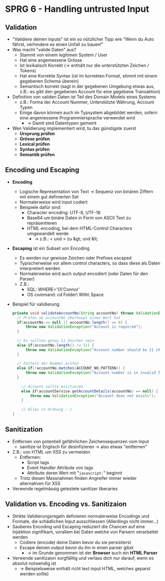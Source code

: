 # SPRG 6 - Handling untrusted Input

## Validation

- "Validiere deinen inputs" ist ein so nützlicher Tipp wie "Wenn du Auto fährst, verhindere es einen Unfall zu bauen!"
- Was macht "valide Daten" aus?
  - Stammt von einem legitimen System / User
  - Hat eine angemessene Grösse
  - Ist lexikalisch Korrekt (-> enthält nur die unterstützten Zeichen / Tokens)
  - Hat eine Korrekte Syntax (ist im korrekten Format, stimmt mit einem gegebenen Schema überein)
  - Semantisch korrekt (sagt in der gegebenen Umgebung etwas aus, z.B.: es gibt den gegebenen Account für eine gegebene Transaktion)
- Definition von validen Daten ist Teil des Domain Models eines Systems
  - z.B.: Forma der Account Nummer, Unterstützte Währung, Account Typen
  - Einige davon können auch im Typsystem abgebildet werden, sofern eine angemessene Programmiersprache verwendet wird
    - -> Damit sind Datentypen gemeint
- Wen Validierung implementiert wird, tu das günstigste zuerst
  - **Ursprung prüfen**
  - **Grösse prüfen**
  - **Lexical prüfen**
  - **Syntax prüfen**
  - **Semantik prüfen**



## Encoding und Escaping

- **Encoding**

  - Logische Representation von Text -> Sequenz von binären Ziffern mit einem gut definierten Set
  - Normalerweise wird input codiert
  - Beispiele dafür sind:
    - Character encoding: UTF-8, UTF-16
    - Base64 um binäre Daten in Form von ASCII Text zu repräsentieren
    - HTML encoding, bei dem HTML-Control Characters umgewandelt werde
      - -> z.B.: < und > zu &amp;gt; und &amp;lt;

- **Escaping** ist ein Subset von Encoding

  - Es werden nur gewisse Zeichen oder Prefixes escaped
  - Typischerweise vor allem control characters, so dass diese als Daten interpretiert werden
  - Normalerweise wird auch output encodiert (oder Daten für den Parser)
  - Z.B.:
    - SQL: WHERE='O\\'Connor'
    - OS command: cd Folder\\ With\\ Space

- Beispiel für validierung:

  ```java
  private void validateAccountNo(String accountNo) throws ValidationException {
  	// Prüfen ob accountNo überhaupt einen Wert hat
  	if(accountNo == null || accountNo.length() == 0) {
  		throw new ValidationException("Account is required");
  	}
      
  	// Es sollten genau 11 Zeichen sein
  	else if(accountNo.length() != 11) {
  		throw new ValidationException("Account number should be 11 characters long");
  	}
  	
  	// Pattern der Nummer prüfen
  	else if(!accountNo.matches(ACCOUNT_NO_PATTERN)) {
  		throw new ValidationException("Account number is in invalid format");
  	}
      
      // Account sollte existieren
      else if(accountService.getAccountDetails(accountNo) == null) {
          throw new ValidationException("Account does not exists");
      }
      
      // Alles in Ordnung :-) 
  }
  ```

## Sanitization

- Entfernen von potentiell gefährlichen Zeichensequenzen vom Input
  - sanitize ist Englisch für desinfizieren -> also etwas "entfernen"
- Z.B.: von HTML um XSS zu vermeiden
  - Entfernen:
    - Script tags
    - Event Handler Attribute von tags
    - Attribute deren Wert mit "`javascript:`" beginnt
  - Trotz diesen Massnahmen finden Angreifer immer wieder alternativen für XSS
- Verwende regelmässig getestete sanitizer liberaries

## Validation vs. Encoding vs. Sanitizaion

- Strikte Validierungsregeln definieren normalerweise Encodings und Formate, die schädlichen Input ausschliessen (Allerdings nicht immer...)
- Sauberes Encoding und Escaping reduziert die Chancen auf eine Injiektion signifikant, vorallem bei Daten welche von Parsern verarbeitet werden
  - Codiere (encode) deine Daten bevor du sie persistierst
  - Escape deinen output bevor du ihn in einen parser gibst
    - -> im Grunde genommen ist der **Browser** auch ein **HTML Parser**
- Verwende sanitizaion sorgfälltig und verlass dich nur darauf, wenn es absolut notwendig ist
  - -> Beispielsweise enthält richt text input HTML, welches geparst werden sollte)